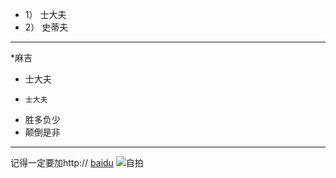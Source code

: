 * 1） 士大夫
* 2） 史蒂夫
---
*麻吉
* 士大夫
*     士大夫
* 胜多负少
* 颠倒是非
---
记得一定要加http://
[baidu]( http://www.baidu.com)
![自拍](https://www.baidu.com/img/bd_logo1.png)
